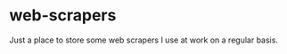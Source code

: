web-scrapers
============

Just a place to store some web scrapers I use at work on a regular basis.